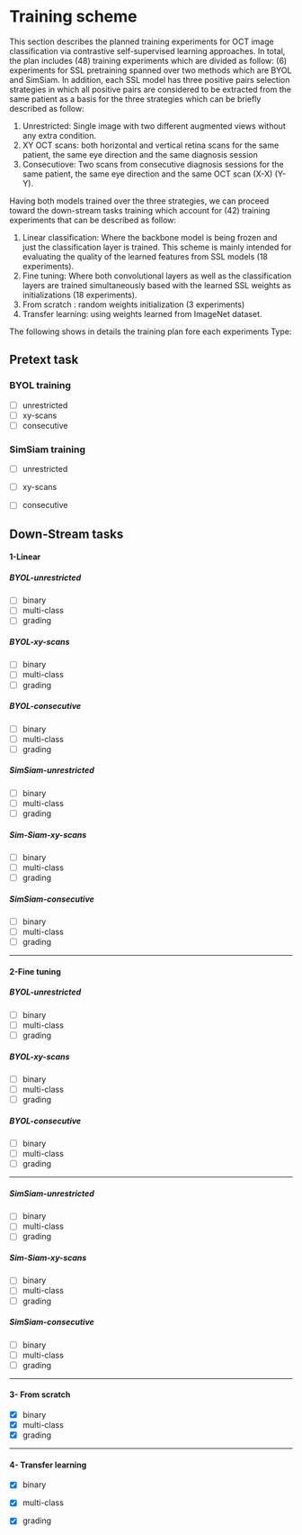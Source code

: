 # Training scheme

This section describes the planned training experiments for OCT image classification via contrastive self-supervised learning approaches. In total, the plan includes (48) training experiments which are divided as follow: (6) experiments for SSL pretraining spanned over two methods which are BYOL and SimSiam. In addition, each SSL model has three positive pairs selection strategies in which all positive pairs are considered to be extracted from the same patient as a basis for the three strategies which can be briefly described as follow:

1. Unrestricted: Single image with two different augmented views without any extra condition.
2. XY OCT scans: both horizontal and vertical retina scans for the same patient, the same eye direction and the same diagnosis session
3. Consecutiove: Two scans from consecutive diagnosis sessions for the same patient, the same eye direction and the same OCT scan (X-X) (Y-Y).

Having both models trained over the three strategies, we can proceed toward the down-stream tasks training which account for (42) training experiments that can be described as follow:

1. Linear classification: Where the backbone model is being frozen and just the classification layer is trained. This scheme is mainly intended for evaluating the quality of the learned features from SSL models (18 experiments).
2. Fine tuning: Where both convolutional layers as well as the classification layers are trained simultaneously based with the learned SSL weights as initializations (18 experiments).
3. From scratch : random weights initialization (3 experiments) 
4. Transfer learning: using weights learned from ImageNet dataset.

The following shows in details the training plan fore each experiments Type:

## Pretext task 

### BYOL training

- [ ] unrestricted
- [ ] xy-scans
- [ ] consecutive

### SimSiam training

- [ ] unrestricted
- [ ] xy-scans
- [ ] consecutive



## Down-Stream tasks

#### 1-Linear

##### BYOL-unrestricted

- [ ] binary
- [ ] multi-class
- [ ] grading

##### BYOL-xy-scans

- [ ] binary
- [ ] multi-class
- [ ] grading

##### BYOL-consecutive

- [ ] binary
- [ ] multi-class
- [ ] grading

##### SimSiam-unrestricted

- [ ] binary
- [ ] multi-class
- [ ] grading

##### Sim-Siam-xy-scans

- [ ] binary
- [ ] multi-class
- [ ] grading

##### SimSiam-consecutive

- [ ] binary
- [ ] multi-class
- [ ] grading

------------------------------------------------

#### 2-Fine tuning

##### BYOL-unrestricted

- [ ] binary
- [ ] multi-class
- [ ] grading

##### BYOL-xy-scans

- [ ] binary
- [ ] multi-class
- [ ] grading

##### BYOL-consecutive

- [ ] binary
- [ ] multi-class
- [ ] grading

-----------------------------------------------

##### SimSiam-unrestricted

- [ ] binary
- [ ] multi-class
- [ ] grading

##### Sim-Siam-xy-scans

- [ ] binary
- [ ] multi-class
- [ ] grading

##### SimSiam-consecutive

- [ ] binary
- [ ] multi-class
- [ ] grading

--------------------------------------------------

#### 3- From scratch

- [x] binary
- [x] multi-class
- [x] grading

-------------------------------------------------------------

#### 4- Transfer learning

- [x] binary
- [x] multi-class
- [x] grading





